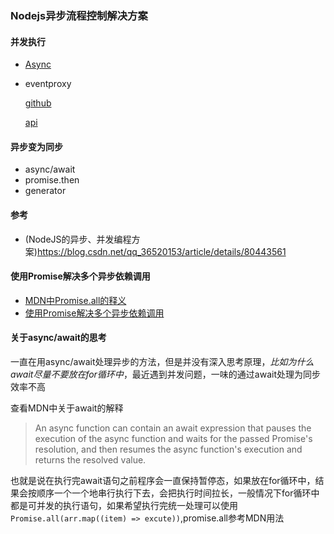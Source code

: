 ### Nodejs异步流程控制解决方案

#### 并发执行
+ [Async](http://blog.fens.me/nodejs-async/)

+ eventproxy

  [github](https://github.com/JacksonTian/eventproxy)
  
  [api](http://eventproxy.html5ify.com/api.html)
  
  
#### 异步变为同步

+ async/await
+ promise.then
+ generator







#### 参考
+ (NodeJS的异步、并发编程方案)https://blog.csdn.net/qq_36520153/article/details/80443561


#### 使用Promise解决多个异步依赖调用
+ [MDN中Promise.all的释义](https://developer.mozilla.org/zh-CN/docs/Web/JavaScript/Reference/Global_Objects/Promise/all)
+ [使用Promise解决多个异步依赖调用](https://chenhuichao.com/2016/12/25/es6/promise-all/)



#### 关于async/await的思考

  一直在用async/await处理异步的方法，但是并没有深入思考原理，*比如为什么await尽量不要放在for循环中*，最近遇到并发问题，一味的通过await处理为同步效率不高
  
  查看MDN中关于await的解释
  >An async function can contain an await expression that pauses the execution of the async function and waits for the passed Promise's resolution, and then resumes the async function's execution and returns the resolved value.
  
  也就是说在执行完await语句之前程序会一直保持暂停态，如果放在for循环中，结果会按顺序一个一个地串行执行下去，会把执行时间拉长，一般情况下for循环中都是可并发的执行语句，如果希望执行完统一处理可以使用``Promise.all(arr.map((item) => excute))``,promise.all参考MDN用法
